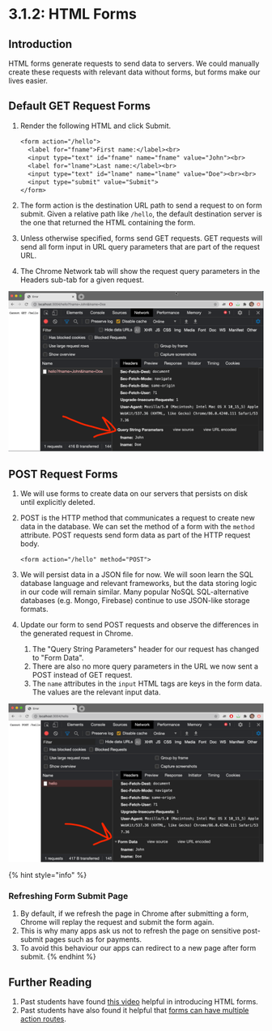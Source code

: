 # 3.1.2: HTML Forms

## Introduction

HTML forms generate requests to send data to servers. We could manually create these requests with relevant data without forms, but forms make our lives easier.

## Default GET Request Forms

1. Render the following HTML and click Submit.

   ```markup
   <form action="/hello">
     <label for="fname">First name:</label><br>
     <input type="text" id="fname" name="fname" value="John"><br>
     <label for="lname">Last name:</label><br>
     <input type="text" id="lname" name="lname" value="Doe"><br><br>
     <input type="submit" value="Submit">
   </form> 
   ```

2. The form action is the destination URL path to send a request to on form submit. Given a relative path like `/hello`, the default destination server is the one that returned the HTML containing the form.
3. Unless otherwise specified, forms send GET requests. GET requests will send all form input in URL query parameters that are part of the request URL.
4. The Chrome Network tab will show the request query parameters in the Headers sub-tab for a given request.

![View query params for GET requests in Header sub-tab of Chrome DevTools Network tab.](../../.gitbook/assets/screen-shot-2020-11-12-at-8.27.45-pm.png)

## POST Request Forms

1. We will use forms to create data on our servers that persists on disk until explicitly deleted.
2. POST is the HTTP method that communicates a request to create new data in the database. We can set the method of a form with the `method` attribute. POST requests send form data as part of the HTTP request body.

   ```markup
   <form action="/hello" method="POST">
   ```

3. We will persist data in a JSON file for now. We will soon learn the SQL database language and relevant frameworks, but the data storing logic in our code will remain similar. Many popular NoSQL SQL-alternative databases \(e.g. Mongo, Firebase\) continue to use JSON-like storage formats.
4. Update our form to send POST requests and observe the differences in the generated request in Chrome.
   1. The "Query String Parameters" header for our request has changed to "Form Data".
   2. There are also no more query parameters in the URL we now sent a POST instead of GET request.
   3. The `name` attributes in the `input` HTML tags are keys in the form data. The values are the relevant input data.

![View form data for POST requests in Header sub-tab of Chrome DevTools Network tab.](../../.gitbook/assets/screen-shot-2020-11-12-at-8.28.43-pm.png)

{% hint style="info" %}
### Refreshing Form Submit Page

1. By default, if we refresh the page in Chrome after submitting a form, Chrome will replay the request and submit the form again.
2. This is why many apps ask us not to refresh the page on sensitive post-submit pages such as for payments.
3. To avoid this behaviour our apps can redirect to a new page after form submit.
{% endhint %}

## Further Reading

1. Past students have found [this video](https://www.youtube.com/watch?v=fNcJuPIZ2WE&feature=youtu.be) helpful in introducing HTML forms.
2. Past students have also found it helpful that [forms can have multiple action routes](https://makandracards.com/makandra/54158-html-forms-with-multiple-submit-buttons).

